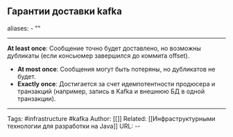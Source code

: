 ## Гарантии доставки kafka
aliases: 
	- ""

---
 **At least once**: Сообщение точно будет доставлено, но возможны дубликаты (если консьюмер завершился до коммита offset).
- **At most once**: Сообщения могут быть потеряны, но дубликатов не будет.
- **Exactly once**: Достигается за счет идемпотентности продюсера и транзакций (например, запись в Kafka и внешнюю БД в одной транзакции).

---
Tags: #infrastructure #kafka
Author: [[]]
Related: [[Инфраструктурными технологии для разработки на Java]]
URL: -- 